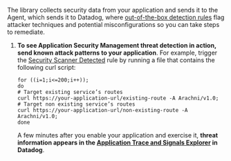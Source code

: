    The library collects security data from your application and sends it to the Agent, which sends it to Datadog, where [out-of-the-box detection rules][202] flag attacker techniques and potential misconfigurations so you can take steps to remediate. 
   
1.  **To see Application Security Management threat detection in action, send known attack patterns to your application**. For example, trigger the [Security Scanner Detected][203] rule by running a file that contains the following curl script:
    <div>
    <pre><code>for ((i=1;i<=200;i++)); <br>do<br># Target existing service’s routes<br>curl https://your-application-url/existing-route -A Arachni/v1.0;<br># Target non existing service’s routes<br>curl https://your-application-url/non-existing-route -A Arachni/v1.0;<br>done</code></pre></div>

    A few minutes after you enable your application and exercise it, **threat information appears in the [Application Trace and Signals Explorer][201] in Datadog**.

[201]: https://app.datadoghq.com/security/appsec
[202]: /security/default_rules/#cat-application-security
[203]: /security/default_rules/security-scan-detected/